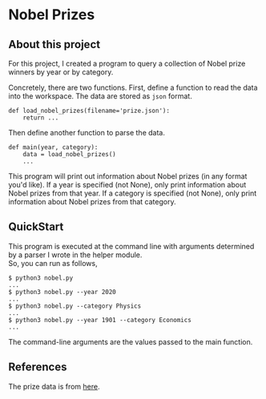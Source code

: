 # Nobel Prizes
## About this project
For this project, I created a program to query a collection of Nobel prize winners by year or by category.  

Concretely, there are two functions. First, define a function to read the data into the workspace. The data are stored as `json` format.
```
def load_nobel_prizes(filename='prize.json'):
    return ...
```

Then define another function to parse the data.
```
def main(year, category):
    data = load_nobel_prizes()
    ...
```
This program will print out information about Nobel prizes (in any format you'd like). If a year is specified (not None), only print information about Nobel prizes from that year. If a category is specified (not None), only print information about Nobel prizes from that category.

## QuickStart
This program is executed at the command line with arguments determined by a parser I wrote in the helper module.  
So, you can run as follows,
```
$ python3 nobel.py
...
$ python3 nobel.py --year 2020
...
$ python3 nobel.py --category Physics
...
$ python3 nobel.py --year 1901 --category Economics
...

```
The command-line arguments are the values passed to the main function.

## References
The prize data is from [here](https://api.nobelprize.org/v1/prize.json).